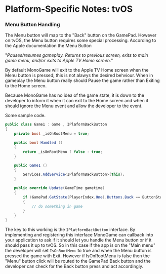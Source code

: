 # Platform-Specific Notes: tvOS

### Menu Button Handling

The Menu button will map to the "Back" button on the GamePad. However on tvOS,
the Menu button requires some special processing. According to the Apple 
documentation the Menu Button

"*Pauses/resumes gameplay.
Returns to previous screen, exits to main game menu, and/or exits to Apple TV Home screen.*"

By default MonoGame will exit to the Apple TV Home screen when the Menu button is pressed, 
this is not alawys the desired behviour. When in gameplay the Menu button really should
Pause the game rather than Exiting to the Home screen.

Because MonoGame has no idea of the game state, it is down to the developer to inform
it when it can exit to the Home screen and when it should ignore the Menu event and allow
the developer to the event.

Some sample code.

```csharp
public class Game1 : Game , IPlaformBackButton 
{
	private bool _isOnRootMenu = true;

	public bool Handled () 
    {
		return _isOnRootMenu ? false : true;
	}

	public Game1 ()
	{
		Services.AddService<IPlaformBackButton>(this);
	}

	public override Update(GameTime gametime)
	{
		if (GamePad.GetState(PlayerIndex.One).Buttons.Back == ButtonState.Pressed)
		{
			// do something in game
		}
	}
}
```

The key to this working is the `IPlatformBackButton` interface. By implementing
and registering this interface MonoGame can callback into your application to ask if it
should let you handle the Menu button or if it should pass it up to tvOS. So in this case if
the app is on the "Main menu" the developer will set `IsOnRootMenu` to true and when the Menu
button is pressed the game with Exit. However if IsOnRootMenu is false then the "Menu" button 
click will be routed to the GamePad Back button and the developer can check for the Back button
press and act accordingly.
